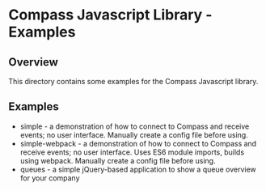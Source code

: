 Compass Javascript Library - Examples
=============

Overview
---------

This directory contains some examples for the Compass Javascript library.

Examples
---------

* simple - a demonstration of how to connect to Compass and receive events; no user interface.
    Manually create a config file before using.
* simple-webpack - a demonstration of how to connect to Compass and receive events; no user interface.
    Uses ES6 module imports, builds using webpack.
    Manually create a config file before using.
* queues - a simple jQuery-based application to show a queue overview for your company
